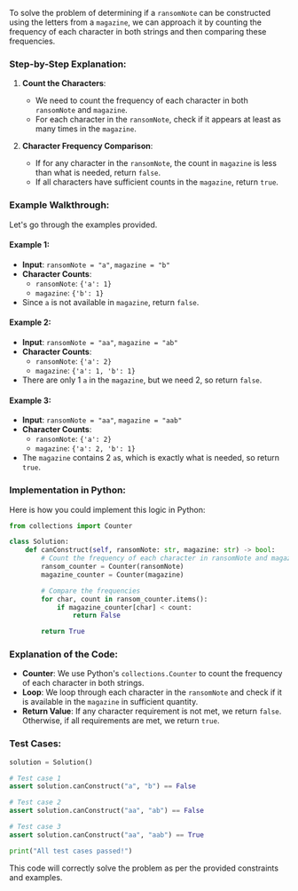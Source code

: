 To solve the problem of determining if a `ransomNote` can be constructed using the letters from a `magazine`, we can approach it by counting the frequency of each character in both strings and then comparing these frequencies.

### Step-by-Step Explanation:

1. **Count the Characters**:
   - We need to count the frequency of each character in both `ransomNote` and `magazine`.
   - For each character in the `ransomNote`, check if it appears at least as many times in the `magazine`.

2. **Character Frequency Comparison**:
   - If for any character in the `ransomNote`, the count in `magazine` is less than what is needed, return `false`.
   - If all characters have sufficient counts in the `magazine`, return `true`.

### Example Walkthrough:

Let's go through the examples provided.

#### Example 1:
- **Input**: `ransomNote = "a"`, `magazine = "b"`
- **Character Counts**:
  - `ransomNote`: `{'a': 1}`
  - `magazine`: `{'b': 1}`
- Since `a` is not available in `magazine`, return `false`.

#### Example 2:
- **Input**: `ransomNote = "aa"`, `magazine = "ab"`
- **Character Counts**:
  - `ransomNote`: `{'a': 2}`
  - `magazine`: `{'a': 1, 'b': 1}`
- There are only 1 `a` in the `magazine`, but we need 2, so return `false`.

#### Example 3:
- **Input**: `ransomNote = "aa"`, `magazine = "aab"`
- **Character Counts**:
  - `ransomNote`: `{'a': 2}`
  - `magazine`: `{'a': 2, 'b': 1}`
- The `magazine` contains 2 `a`s, which is exactly what is needed, so return `true`.

### Implementation in Python:

Here is how you could implement this logic in Python:

```python
from collections import Counter

class Solution:
    def canConstruct(self, ransomNote: str, magazine: str) -> bool:
        # Count the frequency of each character in ransomNote and magazine
        ransom_counter = Counter(ransomNote)
        magazine_counter = Counter(magazine)

        # Compare the frequencies
        for char, count in ransom_counter.items():
            if magazine_counter[char] < count:
                return False

        return True
```

### Explanation of the Code:

- **Counter**: We use Python's `collections.Counter` to count the frequency of each character in both strings.
- **Loop**: We loop through each character in the `ransomNote` and check if it is available in the `magazine` in sufficient quantity.
- **Return Value**: If any character requirement is not met, we return `false`. Otherwise, if all requirements are met, we return `true`.

### Test Cases:

```python
solution = Solution()

# Test case 1
assert solution.canConstruct("a", "b") == False

# Test case 2
assert solution.canConstruct("aa", "ab") == False

# Test case 3
assert solution.canConstruct("aa", "aab") == True

print("All test cases passed!")
```

This code will correctly solve the problem as per the provided constraints and examples.
